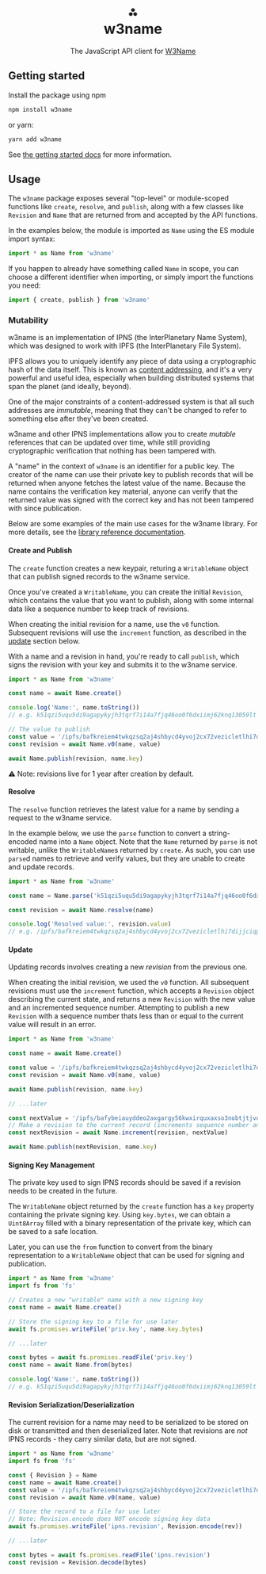 <h1 align="center">⁂<br/>w3name</h1>
<p align="center">The JavaScript API client for <a href="https://web3.storage/products/w3name/">W3Name</a></p>


## Getting started

Install the package using npm

```bash
npm install w3name
```

or yarn:

```bash
yarn add w3name
```

See [the getting started docs][w3storage-docs-w3name-getting-started] for more information.

## Usage

The `w3name` package exposes several "top-level" or module-scoped functions like `create`, `resolve`, and `publish`, along with a few classes like `Revision` and `Name` that are returned from and accepted by the API functions.

In the examples below, the module is imported as `Name` using the ES module import syntax:

```js
import * as Name from 'w3name'
```

If you happen to already have something called `Name` in scope, you can choose a different identifier when importing, or simply import the functions you need:

```js
import { create, publish } from 'w3name'
```


### Mutability

w3name is an implementation of IPNS (the InterPlanetary Name System), which was designed to work with IPFS (the InterPlanetary File System). 

IPFS allows you to uniquely identify any piece of data using a cryptographic hash of the data itself. This is known as [content addressing][w3storage-docs-content-addressing], and it's a very powerful and useful idea, especially when building distributed systems that span the planet (and ideally, beyond).

One of the major constraints of a content-addressed system is that all such addresses are _immutable_, meaning that they can't be changed to refer to something else after they've been created.

w3name and other IPNS implementations allow you to create _mutable_ references that can be updated over time, while still providing cryptographic verification that nothing has been tampered with.

A "name" in the context of `w3name` is an identifier for a public key. The creator of the name can use their private key to publish records that will be returned when anyone fetches the latest value of the name. Because the name contains the verification key material, anyone can verify that the returned value was signed with the correct key and has not been tampered with since publication.

Below are some examples of the main use cases for the w3name library. For more details, see the [library reference documentation][w3name-client-api-docs].

#### Create and Publish

The `create` function creates a new keypair, returing a `WritableName` object that can publish signed records to the w3name service.

Once you've created a `WritableName`, you can create the initial `Revision`, which contains the value that you want to publish, along with some internal data like a sequence number to keep track of revisions.

When creating the initial revision for a name, use the `v0` function. Subsequent revisions will use the `increment` function, as described in the [update](#update) section below.

With a name and a revision in hand, you're ready to call `publish`, which signs the revision with your key and submits it to the w3name service.

```js
import * as Name from 'w3name'

const name = await Name.create()

console.log('Name:', name.toString())
// e.g. k51qzi5uqu5di9agapykyjh3tqrf7i14a7fjq46oo0f6dxiimj62knq13059lt

// The value to publish
const value = '/ipfs/bafkreiem4twkqzsq2aj4shbycd4yvoj2cx72vezicletlhi7dijjciqpui'
const revision = await Name.v0(name, value)

await Name.publish(revision, name.key)
```

⚠️ Note: revisions live for 1 year after creation by default.

#### Resolve

The `resolve` function retrieves the latest value for a name by sending a request to the w3name service.

In the example below, we use the `parse` function to convert a string-encoded name into a `Name` object. Note that the `Name` returned by `parse` is not writable, unlike the `WritableName`s returned by `create`. As such, you can use `parse`d names to retrieve and verify values, but they are unable to create and update records.

```js
import * as Name from 'w3name'

const name = Name.parse('k51qzi5uqu5di9agapykyjh3tqrf7i14a7fjq46oo0f6dxiimj62knq13059lt')

const revision = await Name.resolve(name)

console.log('Resolved value:', revision.value)
// e.g. /ipfs/bafkreiem4twkqzsq2aj4shbycd4yvoj2cx72vezicletlhi7dijjciqpui
```

#### Update

Updating records involves creating a new _revision_ from the previous one.

When creating the initial revision, we used the `v0` function. All subsequent revisions must use the `increment` function, which accepts a `Revision` object describing the current state, and returns a new `Revision` with the new value and an incremented sequence number. Attempting to publish a new `Revision` with a sequence number thats less than or equal to the current value will result in an error.

```js
import * as Name from 'w3name'

const name = await Name.create()

const value = '/ipfs/bafkreiem4twkqzsq2aj4shbycd4yvoj2cx72vezicletlhi7dijjciqpui'
const revision = await Name.v0(name, value)

await Name.publish(revision, name.key)

// ...later

const nextValue = '/ipfs/bafybeiauyddeo2axgargy56kwxirquxaxso3nobtjtjvoqu552oqciudrm'
// Make a revision to the current record (increments sequence number and sets value)
const nextRevision = await Name.increment(revision, nextValue)

await Name.publish(nextRevision, name.key)
```

#### Signing Key Management

The private key used to sign IPNS records should be saved if a revision needs to be created in the future.

The `WritableName` object returned by the `create` function has a `key` property containing the private signing key. Using `key.bytes`, we can obtain a `Uint8Array` filled with a binary representation of the private key, which can be saved to a safe location.

Later, you can use the `from` function to convert from the binary representation to a `WritableName` object that can be used for signing and publication.

```js
import * as Name from 'w3name'
import fs from 'fs'

// Creates a new "writable" name with a new signing key
const name = await Name.create()

// Store the signing key to a file for use later
await fs.promises.writeFile('priv.key', name.key.bytes)

// ...later

const bytes = await fs.promises.readFile('priv.key')
const name = await Name.from(bytes)

console.log('Name:', name.toString())
// e.g. k51qzi5uqu5di9agapykyjh3tqrf7i14a7fjq46oo0f6dxiimj62knq13059lt
```

#### Revision Serialization/Deserialization

The current revision for a name may need to be serialized to be stored on disk or transmitted and then deserialized later. Note that revisions are _not_ IPNS records - they carry similar data, but are not signed.

```js
import * as Name from 'w3name'
import fs from 'fs'

const { Revision } = Name
const name = await Name.create()
const value = '/ipfs/bafkreiem4twkqzsq2aj4shbycd4yvoj2cx72vezicletlhi7dijjciqpui'
const revision = await Name.v0(name, value)

// Store the record to a file for use later
// Note: Revision.encode does NOT encode signing key data
await fs.promises.writeFile('ipns.revision', Revision.encode(rev))

// ...later

const bytes = await fs.promises.readFile('ipns.revision')
const revision = Revision.decode(bytes)
```

[w3storage-docs-content-addressing]: https://web3.storage/docs/concepts/content-addressing/
[w3name-client-api-docs]: http://example.com/FIXME/replace-this-link-once-the-typedocs-are-published
[w3storage-docs-w3name-getting-started]: https://web3.storage/docs/how-tos/w3name/#getting-started
